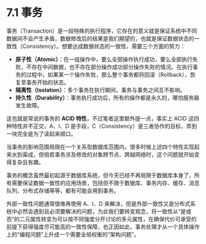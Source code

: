 # 7.1 事务

事务（Transaction）是一段特殊的执行程序，它存在的意义就是保证系统中不同数据间不会产生矛盾，数据修改后的结果是我们期望的，也就是保证数据状态的一致性（Consistency）。想要达成数据状态的一致性，需要三个方面的努力：

- **原子性（Atomic）**：在一组操作中，要么全部操作执行成功，要么全部执行失败，不存在中间数据，也不存在部分操作成功部分操作失败的情况。在执行事务的过程中，如果某一个操作失败，那么整个事务都将回滚（Rollback），恢复至事务开始的状态。
- **隔离性（Isolation）**：多个事务在执行期间，事务与事务之间互不影响。
- **持久性（Durability）**：事务执行成功后，所有的操作都是永久的，哪怕服务器发生故障。

这也就是常说的事务的 **ACID 特性**，不过笔者这里额外提一点，事实上 ACID 这四种特性并不正交，A、I、D 是手段，C（Consistency）是三者协作的目标，弄到一块完全是为了读起来顺口。


当事务的影响范围局限在一个关系型数据库范围内，很多时候上述四个特性实现起来水到渠成，但倘若事务涉及修改的对象跨节点、跨越网络时，这个问题就开始变得复杂且有趣。

事务的概念虽然最初起源于数据库系统，但今天已经不再局限于数据库本身了，所有需要保证数据一致性的应用场景，包括但不限于数据库、事务内存、缓存、消息队列、分布式存储等等，都有可能会用到事务。


外部一致性问题通常很难再使用 A、I、D 来解决，但是外部一致性又是分布式系统中必然会遇到且必须要解决的问题，为此我们要转变观念，将一致性从“是或否”的二元属性转变为可以按不同强度分开讨论的多元属性，在确保代价可承受的前提下获得强度尽可能高的一致性保障，也正因如此，事务处理才从一个具体操作上的“编程问题”上升成一个需要全局权衡的“架构问题”。